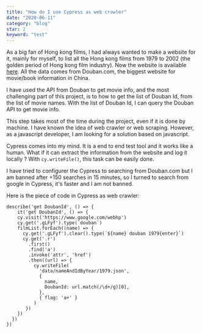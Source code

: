 ```yaml
---
title: "How do I use Cypress as web crawler"
date: "2020-06-11"
category: "blog"
star: 2
keyword: "test"
---
```


As a big fan of Hong kong films, I had always wanted to make a website for it, mainly for myself, to list all the Hong kong films from 1979 to 2002 (the golden period of Hong kong film industry). Now the website is available [here](https://hkfilm.netlify.app/). All the data comes from Douban.com, the biggest website for movie/book information in China.

I have used the API from Douban to get movie info, and the most challenging part of this project, is to how to get the list of Douban Id, from the list of movie names. With the list of Douban Id, I can query the Douban API to get movie info.

This step takes most of the time during the project, even if it is done by machine. I have known the idea of web crawler or web scraping. However, as a javascript developer, I am looking for a solution based on javascript.

Cypress comes into my mind. It is a end to end test tool and it works like a human. What if it can extract the information from the website and log it locally ? With `cy.writeFile()`, this task can be easily done.

I have tried to configurer the Cypress to searching from Douban.com but I am banned after +150 searches in 15 minutes, so I turned to search from google in Cypress, it's faster and I am not banned.

Here is the piece of code in Cypress as web crawler:

```
describe('get DoubanId', () => {
    it('get DoubanId', () => {
    cy.visit('https://www.google.com/webhp')
    cy.get('.gLFyf').type(`douban`)
    filmList.forEach((name) => {
      cy.get('.gLFyf').clear().type(`${name} douban 1979{enter}`)
      cy.get('.r')
        .first()
        .find('a')
        .invoke('attr', 'href')
        .then((url) => {
          cy.writeFile(
            'data/nameAndIdByYear/1979.json',
            {
              name,
              DoubanId: url.match(/\d+/g)[0],
            },
            { flag: 'a+' }
          )
       })
    })
  })
})
```
